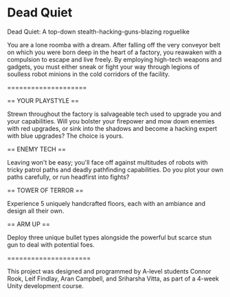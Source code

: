 # Dead Quiet

Dead Quiet: A top-down stealth-hacking-guns-blazing roguelike

You are a lone roomba with a dream. After falling off the very conveyor belt on which you were born deep in the heart of a factory, you reawaken with a compulsion to escape and live freely. By employing high-tech weapons and gadgets, you must either sneak or fight your way through legions of soulless robot minions in the cold corridors of the facility.

====================

== YOUR PLAYSTYLE ==

Strewn throughout the factory is salvageable tech used to upgrade you and your capabilities. Will you bolster your firepower and mow down enemies with red upgrades, or sink into the shadows and become a hacking expert with blue upgrades? The choice is yours.

== ENEMY TECH ==

Leaving won't be easy; you'll face off against multitudes of robots with tricky patrol paths and deadly pathfinding capabilities. Do you plot your own paths carefully, or run headfirst into fights?

== TOWER OF TERROR ==

Experience 5 uniquely handcrafted floors, each with an ambiance and design all their own.

== ARM UP ==

Deploy three unique bullet types alongside the powerful but scarce stun gun to deal with potential foes.

=====================

This project was designed and programmed by A-level students Connor Rook, Leif Findlay, Aran Campbell, and Sriharsha Vitta, as part of a 4-week Unity development course.
